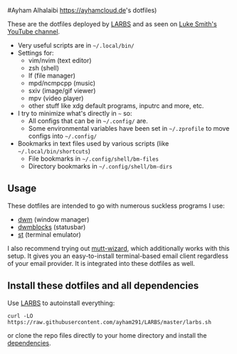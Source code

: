 #Ayham Alhalaibi <https://ayhamcloud.de>'s dotfiles)

These are the dotfiles deployed by [LARBS](https://github.com/ayham291/LARBS) and as seen on
[Luke Smith's YouTube channel](https://youtube.com/c/lukesmithxyz).

- Very useful scripts are in `~/.local/bin/`
- Settings for:
	- vim/nvim (text editor)
	- zsh (shell)
	- lf (file manager)
	- mpd/ncmpcpp (music)
	- sxiv (image/gif viewer)
	- mpv (video player)
	- other stuff like xdg default programs, inputrc and more, etc.
- I try to minimize what's directly in `~` so:
	- All configs that can be in `~/.config/` are.
	- Some environmental variables have been set in `~/.zprofile` to move configs into `~/.config/`
- Bookmarks in text files used by various scripts (like `~/.local/bin/shortcuts`)
	- File bookmarks in `~/.config/shell/bm-files`
	- Directory bookmarks in `~/.config/shell/bm-dirs`

## Usage

These dotfiles are intended to go with numerous suckless programs I use:

- [dwm](https://github.com/ayham291/dwm) (window manager)
- [dwmblocks](https://github.com/ayham291/dwmblocks) (statusbar)
- [st](https://github.com/ayham291/st) (terminal emulator)

I also recommend trying out
[mutt-wizard](https://github.com/lukesmithxyz/mutt-wizard), which additionally
works with this setup. It gives you an easy-to-install terminal-based email
client regardless of your email provider. It is integrated into these dotfiles
as well.

## Install these dotfiles and all dependencies

Use [LARBS](https://github.com/ayham291/LARBS) to autoinstall everything:

```
curl -LO https://raw.githubusercontent.com/ayham291/LARBS/master/larbs.sh
```

or clone the repo files directly to your home directory and install the
[dependencies](https://github.com/ayham291/LARBS/blob/master/progs.csv).
